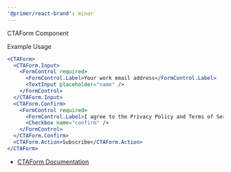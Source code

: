 ```yaml
---
'@primer/react-brand': minor
---
```


CTAForm Component

Example Usage

```jsx live
<CTAForm>
  <CTAForm.Input>
    <FormControl required>
      <FormControl.Label>Your work email address</FormControl.Label>
      <TextInput placeholder="name" />
    </FormControl>
  </CTAForm.Input>
  <CTAForm.Confirm>
    <FormControl required>
      <FormControl.Label>I agree to the Privacy Policy and Terms of Service</FormControl.Label>
      <Checkbox name="confirm" />
    </FormControl>
  </CTAForm.Confirm>
  <CTAForm.Action>Subscribe</CTAForm.Action>
</CTAForm>
```

- [CTAForm Documentation](https://primer.style/brand/components/CTAForm)
